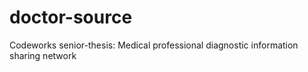 # doctor-source
Codeworks senior-thesis: Medical professional diagnostic information sharing network